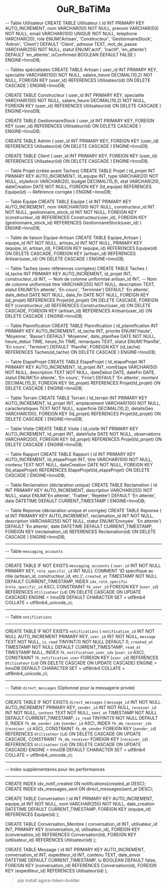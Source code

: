 <h1 align="center">OuR_BaTiMa</h1>
-- Table Utilisateur
CREATE TABLE Utilisateur (
    id INT PRIMARY KEY AUTO_INCREMENT,
    nom VARCHAR(50) NOT NULL,
    prenom VARCHAR(50) NOT NULL,
    email VARCHAR(100) UNIQUE NOT NULL,
    telephone VARCHAR(20),
    role ENUM('Artisan', 'Constructeur', 'GestionnaireStock', 'Admin', 'Client') DEFAULT 'Client',
    adresse TEXT,
    mot_de_passe VARCHAR(255) NOT NULL,
    statut ENUM('actif', 'inactif', 'en_attente') DEFAULT 'en_attente',
    isConfirmed BOOLEAN DEFAULT FALSE
) ENGINE=InnoDB;

-- Tables spécialisées
CREATE TABLE Artisan (
user_id INT PRIMARY KEY,
specialite VARCHAR(100) NOT NULL,
salaire_heure DECIMAL(10,2) NOT NULL,
FOREIGN KEY (user_id) REFERENCES Utilisateur(id) ON DELETE CASCADE
) ENGINE=InnoDB;

CREATE TABLE Constructeur (
user_id INT PRIMARY KEY,
specialite VARCHAR(100) NOT NULL,
salaire_heure DECIMAL(10,2) NOT NULL,
FOREIGN KEY (user_id) REFERENCES Utilisateur(id) ON DELETE CASCADE
) ENGINE=InnoDB;

CREATE TABLE GestionnaireStock (
user_id INT PRIMARY KEY,
FOREIGN KEY (user_id) REFERENCES Utilisateur(id) ON DELETE CASCADE
) ENGINE=InnoDB;

CREATE TABLE Admin (
user_id INT PRIMARY KEY,
FOREIGN KEY (user_id) REFERENCES Utilisateur(id) ON DELETE CASCADE
) ENGINE=InnoDB;

CREATE TABLE Client (
user_id INT PRIMARY KEY,
FOREIGN KEY (user_id) REFERENCES Utilisateur(id) ON DELETE CASCADE
) ENGINE=InnoDB;

-- Table Projet (créée avant Taches)
CREATE TABLE Projet (
Id_projet INT PRIMARY KEY AUTO_INCREMENT,
Id_equipe INT,
type VARCHAR(20) NOT NULL,
styleArch VARCHAR(20),
budget DECIMAL(15,3),
etat VARCHAR(20),
dateCreation DATE NOT NULL,
FOREIGN KEY (Id_equipe) REFERENCES Equipe(id) -- Référence corrigée
) ENGINE=InnoDB;

-- Table Equipe
CREATE TABLE Equipe (
id INT PRIMARY KEY AUTO_INCREMENT,
nom VARCHAR(100) NOT NULL,
constructeur_id INT NOT NULL,
gestionnaire_stock_id INT NOT NULL,
FOREIGN KEY (constructeur_id) REFERENCES Constructeur(user_id),
FOREIGN KEY (gestionnaire_stock_id) REFERENCES GestionnaireStock(user_id)
) ENGINE=InnoDB;

-- Table de liaison Equipe-Artisan
CREATE TABLE Equipe_Artisan (
equipe_id INT NOT NULL,
artisan_id INT NOT NULL,
PRIMARY KEY (equipe_id, artisan_id),
FOREIGN KEY (equipe_id) REFERENCES Equipe(id) ON DELETE CASCADE,
FOREIGN KEY (artisan_id) REFERENCES Artisan(user_id) ON DELETE CASCADE
) ENGINE=InnoDB;

-- Table Taches (avec références corrigées)
CREATE TABLE Taches (
id_tache INT PRIMARY KEY AUTO_INCREMENT,
id_projet INT,
constructeur_id INT, -- Nom de colonne uniformisé
artisan_id INT,      -- Nom de colonne uniformisé
titre VARCHAR(255) NOT NULL,
description TEXT,
statut ENUM('En attente', 'En cours', 'Terminée') DEFAULT 'En attente',
date_debut DATE NOT NULL,
date_fin DATE NOT NULL,
FOREIGN KEY (id_projet) REFERENCES Projet(Id_projet) ON DELETE CASCADE,
FOREIGN KEY (constructeur_id) REFERENCES Constructeur(user_id) ON DELETE CASCADE,
FOREIGN KEY (artisan_id) REFERENCES Artisan(user_id) ON DELETE CASCADE
) ENGINE=InnoDB;

-- Table Plannification
CREATE TABLE Plannification (
id_plannification INT PRIMARY KEY AUTO_INCREMENT,
id_tache INT,
priorite ENUM('Haute', 'Moyenne', 'Basse') DEFAULT 'Moyenne',
date_planifiee DATE NOT NULL,
heure_debut TIME,
heure_fin TIME,
remarques TEXT,
statut ENUM('Planifié', 'En cours', 'Terminé') DEFAULT 'Planifié',
FOREIGN KEY (id_tache) REFERENCES Taches(id_tache) ON DELETE CASCADE
) ENGINE=InnoDB;

-- Table EtapeProjet
CREATE TABLE EtapeProjet (
Id_etapeProjet INT PRIMARY KEY AUTO_INCREMENT,
Id_projet INT,
nomEtape VARCHAR(50) NOT NULL,
description TEXT NOT NULL,
dateDebut DATE,
dateFin DATE,
statut ENUM('En attente', 'En cours', 'Finie') DEFAULT 'En attente',
montant DECIMAL(15,3),
FOREIGN KEY (Id_projet) REFERENCES Projet(Id_projet) ON DELETE CASCADE
) ENGINE=InnoDB;

-- Table Terrain
CREATE TABLE Terrain (
Id_terrain INT PRIMARY KEY AUTO_INCREMENT,
Id_projet INT,
emplacement VARCHAR(100) NOT NULL,
caracteristiques TEXT NOT NULL,
superficie DECIMAL(10,2),
detailsGeo VARCHAR(100),
FOREIGN KEY (Id_projet) REFERENCES Projet(Id_projet) ON DELETE CASCADE
) ENGINE=InnoDB;

-- Table Visite
CREATE TABLE Visite (
Id_visite INT PRIMARY KEY AUTO_INCREMENT,
Id_projet INT,
dateVisite DATE NOT NULL,
observations VARCHAR(200),
FOREIGN KEY (Id_projet) REFERENCES Projet(Id_projet) ON DELETE CASCADE
) ENGINE=InnoDB;

-- Table Rapport
CREATE TABLE Rapport (
id INT PRIMARY KEY AUTO_INCREMENT,
Id_etapeProjet INT,
titre VARCHAR(100) NOT NULL,
contenu TEXT NOT NULL,
dateCreation DATE NOT NULL,
FOREIGN KEY (Id_etapeProjet) REFERENCES EtapeProjet(Id_etapeProjet) ON DELETE CASCADE
) ENGINE=InnoDB;

-- Table Reclamation (déclaration unique)
CREATE TABLE Reclamation (
id INT PRIMARY KEY AUTO_INCREMENT,
description VARCHAR(255) NOT NULL,
statut ENUM('En attente', 'Traitée', 'Rejetée') DEFAULT 'En attente',
date DATETIME DEFAULT CURRENT_TIMESTAMP
) ENGINE=InnoDB;

-- Table Reponse (déclaration unique et corrigée)
CREATE TABLE Reponse (
id INT PRIMARY KEY AUTO_INCREMENT,
reclamation_id INT NOT NULL,
description VARCHAR(255) NOT NULL,
statut ENUM('Envoyée', 'En attente') DEFAULT 'En attente',
date DATETIME DEFAULT CURRENT_TIMESTAMP,
FOREIGN KEY (reclamation_id) REFERENCES Reclamation(id) ON DELETE CASCADE
) ENGINE=InnoDB;

-- --------------------------------------------------------
-- Table `messaging_accounts`
-- --------------------------------------------------------
CREATE TABLE IF NOT EXISTS `messaging_accounts` (
`user_id` INT NOT NULL PRIMARY KEY,
`role_specific_id` INT NULL COMMENT 'ID spécifique au rôle (artisan_id, constructeur_id, etc.)',
`created_at` TIMESTAMP NOT NULL DEFAULT CURRENT_TIMESTAMP,
INDEX `idx_role_specific` (`role_specific_id` ASC),
CONSTRAINT `fk_user_id`
FOREIGN KEY (`user_id`)
REFERENCES `Utilisateur` (`id`)
ON DELETE CASCADE
ON UPDATE CASCADE)
ENGINE = InnoDB
DEFAULT CHARACTER SET = utf8mb4
COLLATE = utf8mb4_unicode_ci;

-- --------------------------------------------------------
-- Table `notifications`
-- --------------------------------------------------------
CREATE TABLE IF NOT EXISTS `notifications` (
`notification_id` INT NOT NULL AUTO_INCREMENT PRIMARY KEY,
`user_id` INT NOT NULL,
`message` TEXT NOT NULL,
`is_read` TINYINT(1) NOT NULL DEFAULT 0,
`created_at` TIMESTAMP NOT NULL DEFAULT CURRENT_TIMESTAMP,
`read_at` TIMESTAMP NULL,
INDEX `fk_notification_user_idx` (`user_id` ASC),
CONSTRAINT `fk_notification_user`
FOREIGN KEY (`user_id`)
REFERENCES `Utilisateur` (`id`)
ON DELETE CASCADE
ON UPDATE CASCADE)
ENGINE = InnoDB
DEFAULT CHARACTER SET = utf8mb4
COLLATE = utf8mb4_unicode_ci;

-- --------------------------------------------------------
-- Table `direct_messages` (Optionnel pour la messagerie privée)
-- --------------------------------------------------------
CREATE TABLE IF NOT EXISTS `direct_messages` (
`message_id` INT NOT NULL AUTO_INCREMENT PRIMARY KEY,
`sender_id` INT NOT NULL,
`receiver_id` INT NOT NULL,
`content` TEXT NOT NULL,
`sent_at` TIMESTAMP NOT NULL DEFAULT CURRENT_TIMESTAMP,
`is_read` TINYINT(1) NOT NULL DEFAULT 0,
INDEX `fk_dm_sender_idx` (`sender_id` ASC),
INDEX `fk_dm_receiver_idx` (`receiver_id` ASC),
CONSTRAINT `fk_dm_sender`
FOREIGN KEY (`sender_id`)
REFERENCES `Utilisateur` (`id`)
ON DELETE CASCADE
ON UPDATE CASCADE,
CONSTRAINT `fk_dm_receiver`
FOREIGN KEY (`receiver_id`)
REFERENCES `Utilisateur` (`id`)
ON DELETE CASCADE
ON UPDATE CASCADE)
ENGINE = InnoDB
DEFAULT CHARACTER SET = utf8mb4
COLLATE = utf8mb4_unicode_ci;

-- --------------------------------------------------------
-- Index supplémentaires pour les performances
-- --------------------------------------------------------
CREATE INDEX idx_notif_created ON notifications(created_at DESC);
CREATE INDEX idx_messages_sent ON direct_messages(sent_at DESC);

CREATE TABLE Conversation (
id INT PRIMARY KEY AUTO_INCREMENT,
equipe_id INT NOT NULL,
nom VARCHAR(255) NOT NULL,
date_creation DATETIME DEFAULT CURRENT_TIMESTAMP,
FOREIGN KEY (equipe_id) REFERENCES Equipe(id)
);

CREATE TABLE Conversation_Membre (
conversation_id INT,
utilisateur_id INT,
PRIMARY KEY (conversation_id, utilisateur_id),
FOREIGN KEY (conversation_id) REFERENCES Conversation(id),
FOREIGN KEY (utilisateur_id) REFERENCES Utilisateur(id)
);

CREATE TABLE Message (
id INT PRIMARY KEY AUTO_INCREMENT,
conversation_id INT,
expediteur_id INT,
contenu TEXT,
date_envoi DATETIME DEFAULT CURRENT_TIMESTAMP,
lu BOOLEAN DEFAULT false,
FOREIGN KEY (conversation_id) REFERENCES Conversation(id),
FOREIGN KEY (expediteur_id) REFERENCES Utilisateur(id)
);
>pip install agora-token-builder
